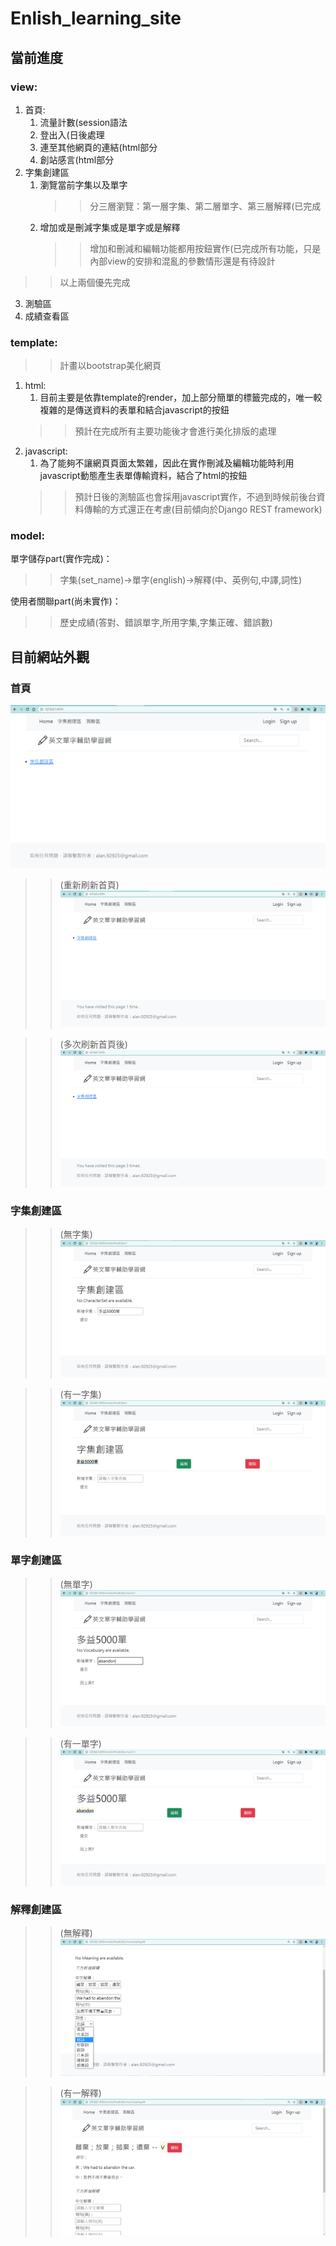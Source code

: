 # Enlish_learning_site

## 當前進度

### view:
1. 首頁:
	1. 流量計數(session語法
	2. 登出入(日後處理
	3. 連至其他網頁的連結(html部分
	4. 創站感言(html部分
2. 字集創建區
	1. 瀏覽當前字集以及單字
		>> 分三層瀏覽：第一層字集、第二層單字、第三層解釋(已完成
	2. 增加或是刪減字集或是單字或是解釋
		>> 增加和刪減和編輯功能都用按鈕實作(已完成所有功能，只是內部view的安排和混亂的參數情形還是有待設計
>> 以上兩個優先完成
3. 測驗區
4. 成績查看區

### template:
>> 計畫以bootstrap美化網頁
1. html:
	1. 目前主要是依靠template的render，加上部分簡單的標籤完成的，唯一較複雜的是傳送資料的表單和結合javascript的按鈕
	>> 預計在完成所有主要功能後才會進行美化排版的處理
2. javascript:
	1. 為了能夠不讓網頁頁面太繁雜，因此在實作刪減及編輯功能時利用javascript動態產生表單傳輸資料，結合了html的按鈕
	>> 預計日後的測驗區也會採用javascript實作，不過到時候前後台資料傳輸的方式還正在考慮(目前傾向於Django REST framework)

### model:
單字儲存part(實作完成)：
>> 字集(set_name)->單字(english)->解釋(中、英例句,中譯,詞性)

使用者關聯part(尚未實作)：
>> 歷史成績(答對、錯誤單字,所用字集,字集正確、錯誤數)

## 目前網站外觀

### 首頁

![alt text](https://github.com/AW-AlanWu/Enlish_learning_site/blob/master/images/1.png)

>> (重新刷新首頁)
![alt text](https://github.com/AW-AlanWu/Enlish_learning_site/blob/master/images/2.png)

>> (多次刷新首頁後)
![alt text](https://github.com/AW-AlanWu/Enlish_learning_site/blob/master/images/3.png)

### 字集創建區

>> (無字集)
![alt text](https://github.com/AW-AlanWu/Enlish_learning_site/blob/master/images/4.png)

>> (有一字集)
![alt text](https://github.com/AW-AlanWu/Enlish_learning_site/blob/master/images/5.png)

### 單字創建區

>> (無單字)
![alt text](https://github.com/AW-AlanWu/Enlish_learning_site/blob/master/images/6.png)

>> (有一單字)
![alt text](https://github.com/AW-AlanWu/Enlish_learning_site/blob/master/images/7.png)

### 解釋創建區

>> (無解釋)
![alt text](https://github.com/AW-AlanWu/Enlish_learning_site/blob/master/images/8.png)

>> (有一解釋)
![alt text](https://github.com/AW-AlanWu/Enlish_learning_site/blob/master/images/9.png)

<!--admin_site：
Username=admin
Password=zaq1xsw2-->
